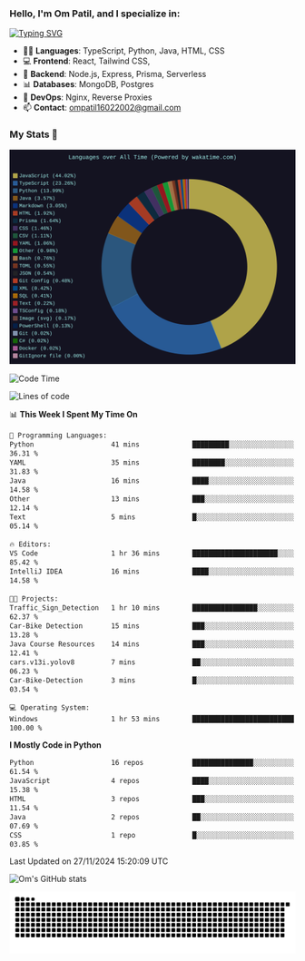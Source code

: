 <h3>Hello, I'm Om Patil, and I specialize in:</h3>

[![Typing SVG](https://readme-typing-svg.demolab.com?font=Fira+Code&pause=1000&color=00F7F6&width=435&lines=Full+Stack+Developer;Node.js+Backend+Developer;React+Frontend+Developer)](https://git.io/typing-svg)

<ul>
  <li>👨‍💻 <strong>Languages</strong>: TypeScript, Python, Java, HTML, CSS</li>
  <li>💻 <strong>Frontend</strong>: React, Tailwind CSS,  </li>
  <li>🦄 <strong>Backend</strong>: Node.js, Express, Prisma, Serverless </li>
  <li>📊 <strong>Databases</strong>: MongoDB, Postgres</li>
  <li>🚀 <strong>DevOps</strong>: Nginx, Reverse Proxies</li>
  <li>📫 <strong>Contact</strong>: <a href="mailto:ompatil16022002@gmail.com">ompatil16022002@gmail.com</a></li>
</ul>


<h3>My Stats 💯</h3>

<img src="wakatime-stats.svg" alt="Wakatime Stats" width="600"/>

<!--  [![Top Langs](https://github-readme-stats.vercel.app/api/top-langs/?username=9OmP&layout=compact&theme=radical)](https://github.com/anuraghazra/github-readme-stats) -->

<!--START_SECTION:waka-->
![Code Time](http://img.shields.io/badge/Code%20Time-108%20hrs%208%20mins-blue)

![Lines of code](https://img.shields.io/badge/From%20Hello%20World%20I%27ve%20Written-1.5%20million%20lines%20of%20code-blue)

📊 **This Week I Spent My Time On** 

```text
💬 Programming Languages: 
Python                   41 mins             █████████░░░░░░░░░░░░░░░░   36.31 % 
YAML                     35 mins             ████████░░░░░░░░░░░░░░░░░   31.83 % 
Java                     16 mins             ████░░░░░░░░░░░░░░░░░░░░░   14.58 % 
Other                    13 mins             ███░░░░░░░░░░░░░░░░░░░░░░   12.14 % 
Text                     5 mins              █░░░░░░░░░░░░░░░░░░░░░░░░   05.14 % 

🔥 Editors: 
VS Code                  1 hr 36 mins        █████████████████████░░░░   85.42 % 
IntelliJ IDEA            16 mins             ████░░░░░░░░░░░░░░░░░░░░░   14.58 % 

🐱‍💻 Projects: 
Traffic_Sign_Detection   1 hr 10 mins        ████████████████░░░░░░░░░   62.37 % 
Car-Bike Detection       15 mins             ███░░░░░░░░░░░░░░░░░░░░░░   13.28 % 
Java Course Resources    14 mins             ███░░░░░░░░░░░░░░░░░░░░░░   12.41 % 
cars.v13i.yolov8         7 mins              ██░░░░░░░░░░░░░░░░░░░░░░░   06.23 % 
Car-Bike-Detection       3 mins              █░░░░░░░░░░░░░░░░░░░░░░░░   03.54 % 

💻 Operating System: 
Windows                  1 hr 53 mins        █████████████████████████   100.00 % 
```

**I Mostly Code in Python** 

```text
Python                   16 repos            ███████████████░░░░░░░░░░   61.54 % 
JavaScript               4 repos             ████░░░░░░░░░░░░░░░░░░░░░   15.38 % 
HTML                     3 repos             ███░░░░░░░░░░░░░░░░░░░░░░   11.54 % 
Java                     2 repos             ██░░░░░░░░░░░░░░░░░░░░░░░   07.69 % 
CSS                      1 repo              █░░░░░░░░░░░░░░░░░░░░░░░░   03.85 % 
```




 Last Updated on 27/11/2024 15:20:09 UTC
<!--END_SECTION:waka-->

![Om's GitHub stats](https://github-readme-stats.vercel.app/api?username=9OmP&show_icons=true&theme=radical)

![snake gif](https://github.com/9OmP/9OmP/blob/output/github-contribution-grid-snake-dark.svg)


